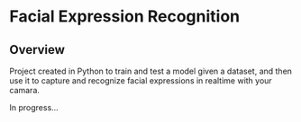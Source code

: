 # Facial Expression Recognition

## Overview

Project created in Python to train and test a model given a dataset, and then use it to capture and recognize facial expressions in realtime with your camara.

In progress...
